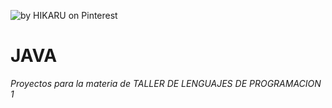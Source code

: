 ![](https://i.pinimg.com/564x/27/89/b8/2789b8851e12a671e40acddf396daee9.jpg "by HIKARU on Pinterest")

# JAVA
*Proyectos para la materia de TALLER DE LENGUAJES DE PROGRAMACION 1*
